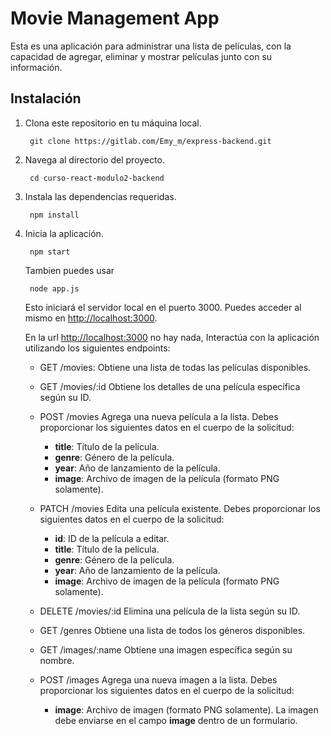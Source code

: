 # Movie Management App

Esta es una aplicación para administrar una lista de películas, con la capacidad de agregar, eliminar y mostrar películas junto con su información.

## Instalación

1. Clona este repositorio en tu máquina local.

   ```shell
    git clone https://gitlab.com/Emy_m/express-backend.git
   ```

2. Navega al directorio del proyecto.

   ```shell
    cd curso-react-modulo2-backend
   ```

3. Instala las dependencias requeridas.

   ```shell
    npm install
   ```

4. Inicia la aplicación.

   ```shell
    npm start
   ```

   Tambien puedes usar

   ```shell
    node app.js
   ```

   Esto iniciará el servidor local en el puerto 3000. Puedes acceder al mismo en [http://localhost:3000](http://localhost:3000).

   En la url [http://localhost:3000](http://localhost:3000) no hay nada, Interactúa con la aplicación utilizando los siguientes endpoints:

   - GET /movies: Obtiene una lista de todas las películas disponibles.

   - GET /movies/:id Obtiene los detalles de una película específica según su ID.
   - POST /movies Agrega una nueva película a la lista. Debes proporcionar los siguientes datos en el cuerpo de la solicitud:
     - **title**: Título de la película.
     - **genre**: Género de la película.
     - **year**: Año de lanzamiento de la película.
     - **image**: Archivo de imagen de la película (formato PNG solamente).
   - PATCH /movies Edita una película existente. Debes proporcionar los siguientes datos en el cuerpo de la solicitud:
     - **id**: ID de la película a editar.
     - **title**: Título de la película.
     - **genre**: Género de la película.
     - **year**: Año de lanzamiento de la película.
     - **image**: Archivo de imagen de la película (formato PNG solamente).
   - DELETE /movies/:id Elimina una película de la lista según su ID.
   - GET /genres Obtiene una lista de todos los géneros disponibles.
   - GET /images/:name Obtiene una imagen específica según su nombre.
   - POST /images Agrega una nueva imagen a la lista. Debes proporcionar los siguientes datos en el cuerpo de la solicitud:
     - **image**: Archivo de imagen (formato PNG solamente). La imagen debe enviarse en el campo **image** dentro de un formulario.
